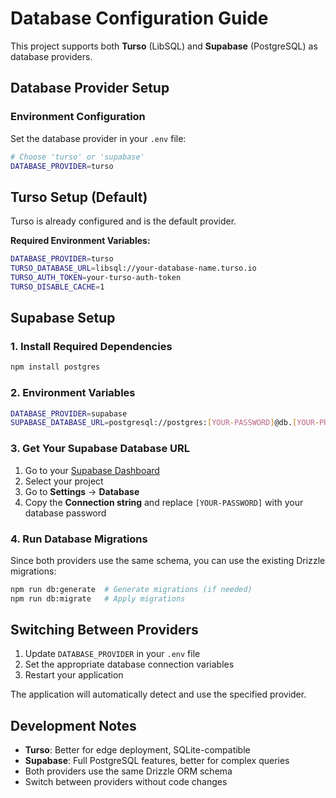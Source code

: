 # Database Configuration Guide

This project supports both **Turso** (LibSQL) and **Supabase** (PostgreSQL) as database providers.

## Database Provider Setup

### Environment Configuration

Set the database provider in your `.env` file:

```bash
# Choose 'turso' or 'supabase'
DATABASE_PROVIDER=turso
```

## Turso Setup (Default)

Turso is already configured and is the default provider.

**Required Environment Variables:**
```bash
DATABASE_PROVIDER=turso
TURSO_DATABASE_URL=libsql://your-database-name.turso.io
TURSO_AUTH_TOKEN=your-turso-auth-token
TURSO_DISABLE_CACHE=1
```

## Supabase Setup

### 1. Install Required Dependencies

```bash
npm install postgres
```

### 2. Environment Variables

```bash
DATABASE_PROVIDER=supabase
SUPABASE_DATABASE_URL=postgresql://postgres:[YOUR-PASSWORD]@db.[YOUR-PROJECT-REF].supabase.co:5432/postgres
```

### 3. Get Your Supabase Database URL

1. Go to your [Supabase Dashboard](https://supabase.com/dashboard)
2. Select your project
3. Go to **Settings** → **Database**
4. Copy the **Connection string** and replace `[YOUR-PASSWORD]` with your database password

### 4. Run Database Migrations

Since both providers use the same schema, you can use the existing Drizzle migrations:

```bash
npm run db:generate  # Generate migrations (if needed)
npm run db:migrate   # Apply migrations
```

## Switching Between Providers

1. Update `DATABASE_PROVIDER` in your `.env` file
2. Set the appropriate database connection variables
3. Restart your application

The application will automatically detect and use the specified provider.

## Development Notes

- **Turso**: Better for edge deployment, SQLite-compatible
- **Supabase**: Full PostgreSQL features, better for complex queries
- Both providers use the same Drizzle ORM schema
- Switch between providers without code changes